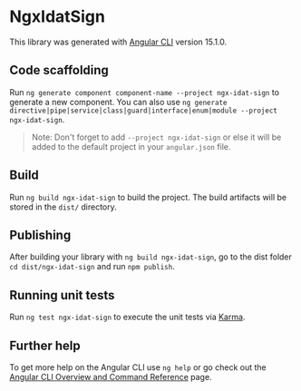 # NgxIdatSign

This library was generated with [Angular CLI](https://github.com/angular/angular-cli) version 15.1.0.

## Code scaffolding

Run `ng generate component component-name --project ngx-idat-sign` to generate a new component. You can also use `ng generate directive|pipe|service|class|guard|interface|enum|module --project ngx-idat-sign`.
> Note: Don't forget to add `--project ngx-idat-sign` or else it will be added to the default project in your `angular.json` file. 

## Build

Run `ng build ngx-idat-sign` to build the project. The build artifacts will be stored in the `dist/` directory.

## Publishing

After building your library with `ng build ngx-idat-sign`, go to the dist folder `cd dist/ngx-idat-sign` and run `npm publish`.

## Running unit tests

Run `ng test ngx-idat-sign` to execute the unit tests via [Karma](https://karma-runner.github.io).

## Further help

To get more help on the Angular CLI use `ng help` or go check out the [Angular CLI Overview and Command Reference](https://angular.io/cli) page.
